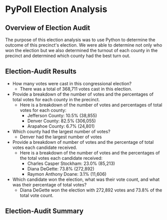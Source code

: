 # PyPoll Election Analysis
## Overview of Election Audit
  The purpose of this election analysis was to use Python to determine the outcome of this precinct's election. We were able to determine not only who won the election but we also determined the turnout of each county in the precinct and determined which county had the best turn out. 
  
## Election-Audit Results
  - How many votes were cast in this congressional election?
    - There was a total of 368,711 votes cast in this election. 
  - Provide a breakdown of the number of votes and the percentages of total votes for each county in the precinct.
    - Here is a breakdown of the number of votes and percentages of total votes for each county:
      - Jefferson County: 10.5% (38,855)
      - Denver County: 82.5% (306,055)
      - Arapahoe County: 6.7% (24,801)
  - Which county had the largest number of votes?
      - Denver had the largest number of votes
  - Provide a breakdown of number of votes and the percentage of total votes each candidate received.
    - Here is a breakdown of the number of votes and the percentages of the total votes each candidate received:
      - Charles Casper Stockham: 23.0% (85,213)
      - Diana DeGette: 73.8% (272,892)
      - Raymon Anthony Doane: 3.1% (11,606)
  - Which candidate won the election, what was their vote count, and what was their percentage of total votes?
    - Diana DeGette won the election with 272,892 votes and 73.8% of the total vote count.
 
## Election-Audit Summary

